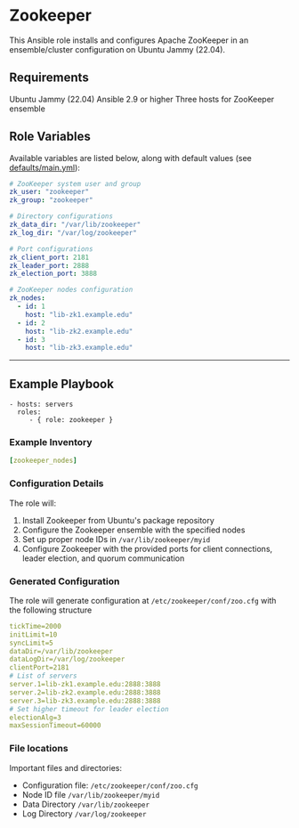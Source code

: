 # Zookeeper

This Ansible role installs and configures Apache ZooKeeper in an ensemble/cluster configuration on Ubuntu Jammy (22.04).

## Requirements

Ubuntu Jammy (22.04)
Ansible 2.9 or higher
Three hosts for ZooKeeper ensemble

## Role Variables

Available variables are listed below, along with default values (see [defaults/main.yml](defaults/main.yml)):

```yaml
# ZooKeeper system user and group
zk_user: "zookeeper"
zk_group: "zookeeper"

# Directory configurations
zk_data_dir: "/var/lib/zookeeper"
zk_log_dir: "/var/log/zookeeper"

# Port configurations
zk_client_port: 2181
zk_leader_port: 2888
zk_election_port: 3888

# ZooKeeper nodes configuration
zk_nodes:
  - id: 1
    host: "lib-zk1.example.edu"
  - id: 2
    host: "lib-zk2.example.edu"
  - id: 3
    host: "lib-zk3.example.edu"
```

______________________________________________________________________

## Example Playbook

```
- hosts: servers
  roles:
     - { role: zookeeper }
```

### Example Inventory

```yaml
[zookeeper_nodes]
```

### Configuration Details

The role will:

1. Install Zookeeper from Ubuntu's package repository
1. Configure the Zookeeper ensemble with the specified nodes
1. Set up proper node IDs in `/var/lib/zookeeper/myid`
1. Configure Zookeeper with the provided ports for client connections, leader election, and quorum communication

### Generated Configuration

The role will generate configuration at `/etc/zookeeper/conf/zoo.cfg` with the following structure

```yaml
tickTime=2000
initLimit=10
syncLimit=5
dataDir=/var/lib/zookeeper
dataLogDir=/var/log/zookeeper
clientPort=2181
# List of servers
server.1=lib-zk1.example.edu:2888:3888
server.2=lib-zk2.example.edu:2888:3888
server.3=lib-zk3.example.edu:2888:3888
# Set higher timeout for leader election
electionAlg=3
maxSessionTimeout=60000
```

### File locations

Important files and directories:

- Configuration file: `/etc/zookeeper/conf/zoo.cfg`
- Node ID file `/var/lib/zookeeper/myid`
- Data Directory `/var/lib/zookeeper`
- Log Directory `/var/log/zookeeper`
